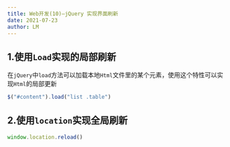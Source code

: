 ```yaml
---
title: Web开发(10)—jQuery 实现界面刷新
date: 2021-07-23
author: LM
---
```


## 1.使用`Load`实现的局部刷新

在`jQuery`中`load`方法可以加载本地`Html`文件里的某个元素，使用这个特性可以实现`Html`的局部更新

```javascript
$("#content").load("list .table")
```

## 2.使用`location`实现全局刷新

```javascript
window.location.reload()
```


